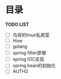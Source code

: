 # 目录 
<div>
<Card 
    name="阿里亿级高并发系统设计"
    image="https://cdn.clinan.xyz/architecture.png" 
    url="/modules/technology/architecture/alibaba_book"
    category="TECHNOLOGY"
    author="Clinan"
    desc="一些简单的架构"
    />
<Card 
    name="tcpip"
    image="https://cdn.clinan.xyz/tcp.png" 
    url="/modules/technology/base/tcpip"
    category="TECHNOLOGY"
    author="Clinan"
    desc="TCP TIME_WAIT IP HTTP"
    />
<Card 
    name="kafka"
    image="https://cdn.clinan.xyz/kafka.png" 
    url="/modules/technology/middleware/kafka"
    category="TECHNOLOGY"
    author="Clinan"
    desc="kafka的使用和参数"
    />
<Card 
    name="JVM"
    image="https://cdn.clinan.xyz/jvm.jpg" 
    url="/modules/technology/java/JVM"
    category="TECHNOLOGY"
    author="Clinan"
    desc="JVM GC 类加载器 锁"
    /> 
<Card 
    name="dubbo-nacos"
    image="https://cdn.clinan.xyz/springcloud.jpg" 
    url="/modules/technology/springcloud/dubbo-nacos"
    category="TECHNOLOGY"
    author="Clinan"
    desc="duboo+nacos"
    /> 
<Card 
    name="redis"
    image="https://cdn.clinan.xyz/redis.png" 
    url="/modules/technology/middleware/redis"
    category="TECHNOLOGY"
    author="Clinan"
    desc="redis的源码阅读和常见问题"
    /> 
<Card 
    name="CSS Module踩坑"
    image="https://cdn.clinan.xyz/css-modules-logo.png" 
    url="/modules/technology/CSS_Module踩坑"
    category="TECHNOLOGY"
    author="ztyzbb"
    desc="开启CSS Module样式隔离后需要注意的坑"
    /> 
<Card 
    name="Springboot Token登录校验"
    image="https://cdn.clinan.xyz/spring.png" 
    url="/modules/technology/spring/"
    category="TECHNOLOGY"
    author="Clinan"
    desc="Token登录校验中HandlerMethodArgumentResolver的使用"
    /> 
<Card 
    name="Springboot自动化配置的注解"
    image="https://cdn.clinan.xyz/spring.png" 
    url="/modules/technology/springboot-autoconfigure"
    category="TECHNOLOGY"
    author="Clinan"
    desc="主要是配置类的注解"
    /> 
<Card 
    name="Docker初始化"
    image="https://cdn.clinan.xyz/docker.png" 
    url="/modules/technology/docker_init"
    category="TECHNOLOGY"
    author="Clinan"
    desc="本教程只适用于AMD64架构的机器，其他的直接点击官网"
    /> 
<Card 
    name="MySQL事务隔离级别"
    image="https://cdn.clinan.xyz/mysql_logo.png" 
    url="/modules/technology/mysql_isolation"
    category="TECHNOLOGY"
    author="Clinan"
    desc="从官方文档看MYSQL事务隔离级别"
    /> 
<Card 
    name="MySQL问题总结"
    image="https://cdn.clinan.xyz/mysql_logo.png" 
    url="/modules/technology/mysql_learn"
    category="TECHNOLOGY"
    author="Clinan"
    desc="where exists, 逗号多表联查，between and的范围, 持续更新。"
    /> 
<Card 
    name="Vuepress部署"
    image="https://cdn.clinan.xyz/others.jpeg" 
    url="/modules/technology/vuepress_deploy"
    category="TECHNOLOGY"
    author="Clinan"
    desc="vuepress发布到git page和自定义域"
    /> 
<Card 
    name="树莓派初始化"
    image="https://cdn.clinan.xyz/pi.jpg" 
    url="/modules/technology/rasperry_init"
    category="TECHNOLOGY"
    author="Clinan"
    desc="树莓派国内镜像，docker安装，frp内网穿透"
    /> 
<Card 
    name="Springboot配置Servlet原理"
    image="https://cdn.clinan.xyz/spring-boot-java.jpg" 
    url="/modules/technology/Springboot配置Servlet原理"
    category="TECHNOLOGY"
    author="Clinan"
    desc="Springboot配置Servlet原理"
    /> 
<Card 
    name="SpringDispatcherServlet分析"
    image="https://cdn.clinan.xyz/spring-boot-java.jpg" 
    url="/modules/technology/SpringDispatcherServlet分析"
    category="TECHNOLOGY"
    author="Clinan"
    desc="SpringDispatcherServlet分析"
    />
</div>

**TODO LIST**
- [ ] 鸟哥的linux私房菜
- [ ] Hive
- [ ] golang
- [ ] spring filter原理
- [ ] spring IOC实现
- [ ] spring bean的初始化
- [ ] AUTH2